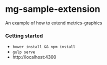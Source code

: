 # mg-sample-extension
An example of how to extend metrics-graphics

### Getting started

- `bower install && npm install`
- `gulp serve`
- http://localhost:4300
